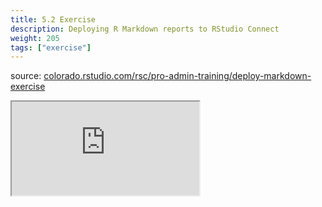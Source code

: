 ```yaml
---
title: 5.2 Exercise
description: Deploying R Markdown reports to RStudio Connect
weight: 205
tags: ["exercise"]
---
```


source: <a href="https://colorado.rstudio.com/rsc/pro-admin-training/deploy-markdown-exercise" target="_blank">colorado.rstudio.com/rsc/pro-admin-training/deploy-markdown-exercise</a>

<script src="/js/iframeResizer.min.js" type="text/javascript"></script>

<div class="responsive-container-learnr">

  <div class="animated-r-wrapper">
    <div class="animated-r-vertical">
      <div class="animated-r-circle"></div>
    </div>
    <div class="animated-r-diagonal"></div>
  </div>

  <iframe id="learnr_iframe"
    src="https://colorado.rstudio.com/rsc/pro-admin-training/deploy-markdown-exercise" 
    gesture="media"  allowfullscreen
    scrolling="yes">
  </iframe>
</div>

<script>
  iFrameResize({ checkOrigin: 'https://colorado.rstudio.com/rsc/' , log: false }, '#learnr_iframe')
</script>


